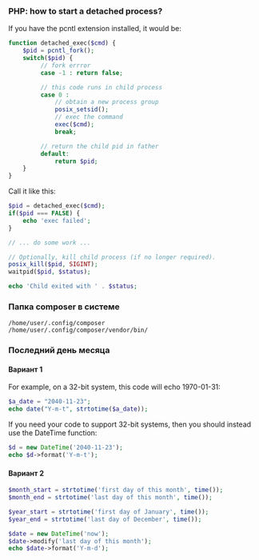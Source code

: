 ### PHP: how to start a detached process?

If you have the pcntl extension installed, it would be:

```php
function detached_exec($cmd) {
    $pid = pcntl_fork();
    switch($pid) {
         // fork errror
         case -1 : return false;

         // this code runs in child process
         case 0 :
             // obtain a new process group
             posix_setsid();
             // exec the command
             exec($cmd);
             break;

         // return the child pid in father
         default: 
             return $pid;
    }
}
```

Call it like this:

```php
$pid = detached_exec($cmd);
if($pid === FALSE) {
    echo 'exec failed';
}

// ... do some work ...

// Optionally, kill child process (if no longer required).
posix_kill($pid, SIGINT);
waitpid($pid, $status);

echo 'Child exited with ' . $status;
```

### Папка composer в системе

```
/home/user/.config/composer
/home/user/.config/composer/vendor/bin/
```

### Последний день месяца

#### Вариант 1

For example, on a 32-bit system, this code will echo 1970-01-31:

```php
$a_date = "2040-11-23";
echo date("Y-m-t", strtotime($a_date));
```

If you need your code to support 32-bit systems, then you should instead use the DateTime function:

```php
$d = new DateTime('2040-11-23'); 
echo $d->format('Y-m-t');
```

#### Вариант 2

```php
$month_start = strtotime('first day of this month', time());
$month_end = strtotime('last day of this month', time());

$year_start = strtotime('first day of January', time());
$year_end = strtotime('last day of December', time());
```

```php
$date = new DateTime('now');
$date->modify('last day of this month');
echo $date->format('Y-m-d');
```

